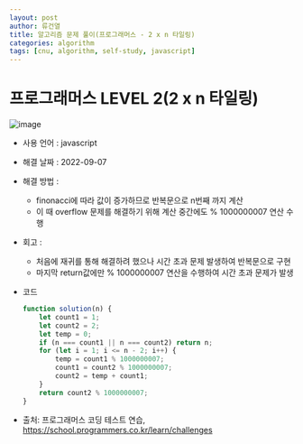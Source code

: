 ```yaml
---
layout: post
author: 류건열
title: 알고리즘 문제 풀이(프로그래머스 - 2 x n 타일링)
categories: algorithm
tags: [cnu, algorithm, self-study, javascript]
---
```


# 프로그래머스 LEVEL 2(2 x n 타일링)

  ![image](https://user-images.githubusercontent.com/34560965/188583082-8a4dbbe0-2762-42de-8364-9f7d57dba20a.png)

  - 사용 언어 : javascript

  - 해결 날짜 : 2022-09-07

  - 해결 방법 :

    - finonacci에 따라 값이 증가하므로 반복문으로 n번째 까지 계산
    - 이 때 overflow 문제를 해결하기 위해 계산 중간에도 % 1000000007 연산 수행

  - 회고 : 
    - 처음에 재귀를 통해 해결하려 했으나 시간 초과 문제 발생하여 반복문으로 구현
    - 마지막 return값에만 % 1000000007 연산을 수행하여 시간 초과 문제가 발생

  - 코드

    ```javascript
    function solution(n) {
        let count1 = 1;
        let count2 = 2;
        let temp = 0;
        if (n === count1 || n === count2) return n;
        for (let i = 1; i <= n - 2; i++) {
            temp = count1 % 1000000007;
            count1 = count2 % 1000000007;
            count2 = temp + count1;
        }
        return count2 % 1000000007;
    }
    ```
    
  - 출처: 프로그래머스 코딩 테스트 연습, https://school.programmers.co.kr/learn/challenges
